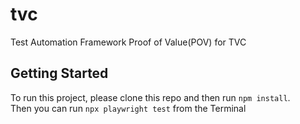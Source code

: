 # tvc
Test Automation Framework Proof of Value(POV) for TVC

## Getting Started
To run this project, please clone this repo and then run `npm install`. <br>
Then you can run `npx playwright test` from the Terminal
